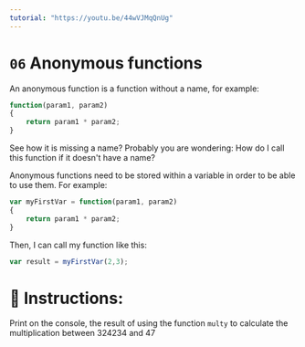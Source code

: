 ```yaml
---
tutorial: "https://youtu.be/44wVJMqQnUg"
---
```


# `06` Anonymous functions

An anonymous function is a function without a name, for example:

```js
function(param1, param2)
{
    return param1 * param2;
}
```
See how it is missing a name? Probably you are wondering: How do I call this function if it doesn't have a name?

Anonymous functions need to be stored within a variable in order to be able to use them. For example:

```js
var myFirstVar = function(param1, param2)
{
    return param1 * param2;
}
```
Then, I can call my function like this:
```js
var result = myFirstVar(2,3);
```
# 📝 Instructions:

Print on the console, the result of using the function `multy` to calculate the multiplication between 324234 and 47